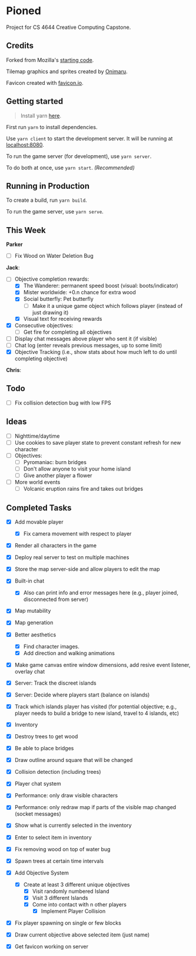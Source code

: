 # Pioned

Project for CS 4644 Creative Computing Capstone.

## Credits

Forked from Mozilla's [starting code](https://github.com/mozdevs/gamedev-js-tiles).

Tilemap graphics and sprites created by [Onimaru](https://onimaru.itch.io/green-valley-map-pack).

Favicon created with [favicon.io](https://favicon.io/).

## Getting started

> Install yarn [here](https://yarnpkg.com/en/docs/install).

First run `yarn` to install dependencies.

Use `yarn client` to start the development server. It will be running at [localhost:8080](http://localhost:8080/).

To run the game server (for development), use `yarn server`.

To do both at once, use `yarn start`. *(Recommended)*

## Running in Production

To create a build, run `yarn build`.

To run the game server, use `yarn serve`.

## This Week

**Parker**
- [ ] Fix Wood on Water Deletion Bug

**Jack**:
- [ ] Objective completion rewards:
    - [x] The Wanderer: permanent speed boost (visual: boots/indicator)
    - [x] Mister worldwide: +0.n chance for extra wood
    - [x] Social butterfly: Pet butterfly
        - [ ] Make it a unique game object which follows player (instead of just drawing it)
    - [x] Visual text for receiving rewards
- [x] Consecutive objectives:
    - [ ] Get fire for completing all objectives
- [ ] Display chat messages above player who sent it (if visible)
- [ ] Chat log (enter reveals previous messages, up to some limit)
- [x] Objective Tracking (i.e., show stats about how much left to do until completing objective)

**Chris**:

## Todo
- [ ] Fix collision detection bug with low FPS

## Ideas
- [ ] Nighttime/daytime
- [ ] Use cookies to save player state to prevent constant refresh for new character
- [ ] Objectives:
    - [ ] Pyromaniac: burn bridges
    - [ ] Don't allow anyone to visit your home island
    - [ ] Give another player a flower
- [ ] More world events
    - [ ] Volcanic eruption rains fire and takes out bridges

## Completed Tasks
- [x] Add movable player
    - [x] Fix camera movement with respect to player
- [x] Render all characters in the game
- [x] Deploy real server to test on multiple machines
- [x] Store the map server-side and allow players to edit the map
- [x] Built-in chat
    - [x] Also can print info and error messages here (e.g., player joined, disconnected from server)
- [x] Map mutability
- [x] Map generation
- [x] Better aesthetics
    - [x] Find character images.
    - [x] Add direction and walking animations
- [x] Make game canvas entire window dimensions, add resive event listener, overlay chat
- [x] Server: Track the discreet islands
- [x] Server: Decide where players start (balance on islands)
- [x] Track which islands player has visited (for potential objective; e.g., player needs to build a bridge to new island, travel to 4 islands, etc)
- [x] Inventory
- [x] Destroy trees to get wood
- [x] Be able to place bridges
- [x] Draw outline around square that will be changed
- [x] Collision detection (including trees)
- [x] Player chat system
- [x] Performance: only draw visible characters
- [x] Performance: only redraw map if parts of the visible map changed (socket messages)
- [x] Show what is currently selected in the inventory
- [x] Enter to select item in inventory
- [x] Fix removing wood on top of water bug
- [x] Spawn trees at certain time intervals
- [x] Add Objective System
    - [x] Create at least 3 different unique objectives
        - [x] Visit randomly numbered Island
        - [x] Visit 3 different Islands
        - [x] Come into contact with n other players
            - [x] Implement Player Collision
- [x] Fix player spawning on single or few blocks
- [x] Draw current objective above selected item (just name)
- [x] Get favicon working on server

